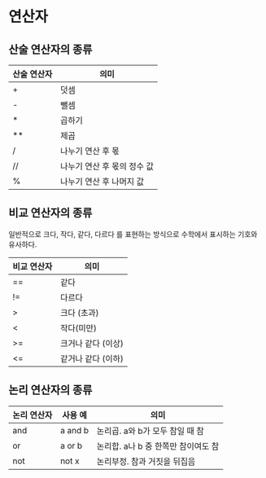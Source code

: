 # 연산자

## 산술 연산자의 종류
|산술 연산자|	의미|
|------|------|
|+  |덧셈|
|-	|뺄셈|
|*	|곱하기|
|**	|제곱|
|/	|나누기 연산 후 몫 |
|//	|나누기 연산 후 몫의 정수 값|  
|% | 나누기 연산 후 나머지 값 |
  
## 비교 연산자의 종류
일반적으로 크다, 작다, 같다, 다르다 를 표현하는 방식으로 수학에서 표시하는 기호와 유사하다.

|비교 연산자|	의미|
|------|------|
|==|	같다|
|!=	|다르다|
|>	|크다 (초과)|
|<	|작다(미만)|
|>=	|크거나 같다 (이상)|
|<=	|같거나 같다 (이하)|

## 논리 연산자의 종류
|논리 연산자|사용 예|	의미|
|------|------|------|
|and|a and b|논리곱. a와 b가 모두 참일 때 참|
|or	|a or b|논리합. a나 b 중 한쪽만 참이여도 참|
|not|not x|논리부정. 참과 거짓을 뒤집음|
